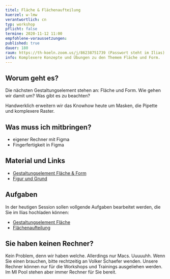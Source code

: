 ```yaml
---
titel: Fläche & Flächenaufteilung
kuerzel: w-lmw
verantwortlich: cn
typ: workshop
pflicht: false
termine: 2020-11-12 11:00
empfohlene-voraussetzungen:
published: true
dauer: 180
raum: https://th-koeln.zoom.us/j/86238751739 (Passwort steht im Ilias)|https://th-koeln.zoom.us/j/86238751739
info: Komplexere Konzepte und Übungen zu den Themem Fläche und Form.
---
```


## Worum geht es?
Die nächsten Gestaltungselement stehen an: Fläche und Form. Wie gehen wir damit um? Was gibt es zu beachten? 

Handwerklich erweitern wir das Knowhow heute um Masken, die Pipette und komplexere Raster.

## Was muss ich mitbringen?
- eigener Rechner mit Figma
- Fingerfertigkeit in Figma


## Material und Links
- [Gestaltungselement Fläche & Form](../../download/workshops/flaeche-kombinatorik/010-flaeche-und-form.pdf)
- [Figur und Grund](../../download/workshops/flaeche-kombinatorik/020-figur-und-grund.pdf)


## Aufgaben
In der heutigen Session sollen vollgende Aufgaben bearbeitet werden, die Sie im Ilias hochladen können:
- [Gestaltungselement Fläche](/mi-bachelor-screendesign/assignments/workshop-002-flaeche/)
- [Flächenaufteilung](/mi-bachelor-screendesign/assignments/workshop-002-flaechenaufteilung/)


## Sie haben keinen Rechner?
Kein Problem, denn wir haben welche. Allerdings nur Macs. Uuuuuhh. Wenn Sie einen brauchen, bitte rechtzeitig an Volker Schaefer wenden. Unsere Rechner können nur für die Workshops und Trainings ausgeliehen werden. Im MI Pool stehen aber immer Rechner für Sie bereit.
